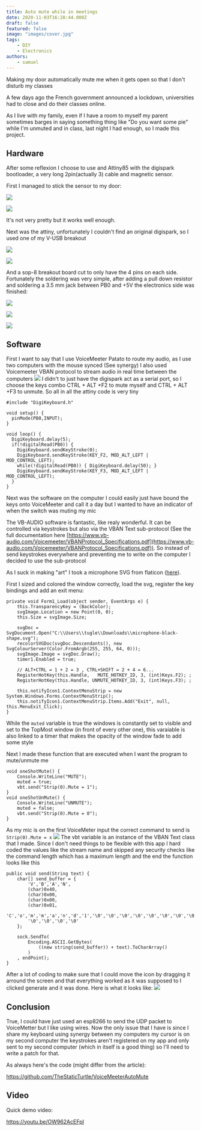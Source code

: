 ```yaml
---
title: Auto mute while in meetings
date: 2020-11-03T16:28:44.000Z
draft: false
featured: false
image: "images/cover.jpg"
tags:
    - DIY
    - Electronics
authors:
    - samuel
---
```


Making my door automatically mute me when it gets open so that I don't disturb my classes

<!--more-->

A few days ago the French government announced a lockdown, universities had to close and do their classes online.

As I live with my family, even if I have a room to myself my parent sometimes barges in saying something thing like "Do you want some pie" while I'm unmuted and in class, last night I had enough, so I made this project.

## Hardware

After some reflexion I choose to use and Attiny85 with the digispark bootloader, a very long 2pin(actually 3) cable and magnetic sensor.

First I managed to stick the sensor to my door:

![](https://data.thestaticturtle.fr/blog/2020/11/IMG_20201103_120240.jpg)

![](https://data.thestaticturtle.fr/blog/2020/11/IMG_20201103_120248.jpg)

It's not very pretty but it works well enough.

Next was the attiny, unfortunately I couldn't find an original digispark, so I used one of my V-USB breakout

![](https://data.thestaticturtle.fr/blog/2020/11/chrome_2020-11-03_12-32-44.png)

![](https://data.thestaticturtle.fr/blog/2020/11/chrome_2020-11-03_12-33-19.png)

And a sop-8 breakout board cut to only have the 4 pins on each side. Fortunately the soldering was very simple, after adding a pull down resistor and soldering a 3.5 mm jack between PB0 and +5V the electronics side was finished:

![](https://data.thestaticturtle.fr/blog/2020/11/IMG_20201102_214804.jpg)

![](https://data.thestaticturtle.fr/blog/2020/11/IMG_20201102_214810.jpg)

![](https://data.thestaticturtle.fr/blog/2020/11/IMG_20201103_120318__01.jpg)

## Software

First I want to say that I use VoiceMeeter Patato to route my audio, as I use two computers with the mouse synced (See synergy) I also used Voicemeeter VBAN protocol to stream audio in real time between the computers
![](https://data.thestaticturtle.fr/blog/2020/11/voicemeeter8_2020-11-03_13-05-31.png)
I didn't to just have the digispark act as a serial port, so I choose the keys combo CTRL + ALT +F2 to mute myself and CTRL + ALT +F3 to unmute. So all in all the attiny code is very tiny

    #include "DigiKeyboard.h"
    
    void setup() {
      pinMode(PB0,INPUT);
    }
    
    void loop() {
      DigiKeyboard.delay(5);
      if(!digitalRead(PB0)) {
        DigiKeyboard.sendKeyStroke(0);
        DigiKeyboard.sendKeyStroke(KEY_F2, MOD_ALT_LEFT | MOD_CONTROL_LEFT);
        while(!digitalRead(PB0)) { DigiKeyboard.delay(50); }
        DigiKeyboard.sendKeyStroke(KEY_F3, MOD_ALT_LEFT | MOD_CONTROL_LEFT);
      }
    }
    

Next was the software on the computer I could easily just have bound the keys onto VoiceMeeter and call it a day but I wanted to have an indicator of when the switch was muting my mic

The VB-AUDIO software is fantastic, like realy wonderful. It can be controlled via keystrokes but also via the VBAN Text sub-protocol (See the full documentation here [https://www.vb-audio.com/Voicemeeter/VBANProtocol_Specifications.pdf](https://www.vb-audio.com/Voicemeeter/VBANProtocol_Specifications.pdf)). So instead of send keystrokes everywhere and preventing me to write on the computer I decided to use the sub-protocol

As I suck in making "art" I took a microphone SVG from flaticon ([here](https://www.flaticon.com/free-icon/microphone-black-shape_25682?term=mic&amp;page=1&amp;position=2)).

First I sized and colored the window correctly, load the svg, register the key bindings and add an exit menu:

    private void Form1_Load(object sender, EventArgs e) {
    	this.TransparencyKey = (BackColor);
    	svgImage.Location = new Point(0, 0);
    	this.Size = svgImage.Size;
    
    	svgDoc = SvgDocument.Open("C:\\Users\\tugle\\Downloads\\microphone-black-shape.svg");
    	recolorSVGDoc(svgDoc.Descendants(), new SvgColourServer(Color.FromArgb(255, 255, 64, 0)));
    	svgImage.Image = svgDoc.Draw();
    	timer1.Enabled = true;
    
    	// ALT+CTRL = 1 + 2 = 3 , CTRL+SHIFT = 2 + 4 = 6...
    	RegisterHotKey(this.Handle,   MUTE_HOTKEY_ID, 3, (int)Keys.F2); ;
    	RegisterHotKey(this.Handle, UNMUTE_HOTKEY_ID, 3, (int)Keys.F3); ;
    
    	this.notifyIcon1.ContextMenuStrip = new System.Windows.Forms.ContextMenuStrip();
    	this.notifyIcon1.ContextMenuStrip.Items.Add("Exit", null, this.MenuExit_Click);
    }
    

While the `muted` variable is true the windows is constantly set to visible and set to the TopMost window (in front of every other one), this varaiable is also linked to a timer that makes the opacity of the window fade to add some style

Next I made these function that are executed when I want the program to mute/unmute me 

    void oneShotMute() {
    	Console.WriteLine("MUTE");
    	muted = true;
    	vbt.send("Strip(0).Mute = 1");
    }
    void oneShotUnMute() {
    	Console.WriteLine("UNMUTE");
    	muted = false;
    	vbt.send("Strip(0).Mute = 0");
    }
    

As my mic is on the first VoiceMeter input the correct command to send is `Strip(0).Mute = x`
![](https://data.thestaticturtle.fr/blog/2020/11/voicemeeter8_2020-11-03_13-06-33.png)
The vbt variable is an instance of the VBAN Text class that I made. Since I don't need things to be flexible with this app I hard coded the values like the stream name and skipped any security checks like the command length which has a maximum length and the end the function looks like this

    public void send(String text) {
    	char[] send_buffer = {
    		'V','B','A','N',
    		(char)0x40,
    		(char)0x00,
    		(char)0x00,
    		(char)0x01,
    		'C','o','m','m','a','n','d','1','\0','\0','\0','\0','\0','\0','\0','\0',
    		'\0','\0','\0','\0'
    	};
    
    	sock.SendTo(
    		Encoding.ASCII.GetBytes(
    			((new string(send_buffer)) + text).ToCharArray()
    		)
    	, endPoint);
    }
    

After a lot of coding to make sure that I could move the icon by dragging it arround the screen and that everything worked as it was supposed to I clicked generate and it was done. Here is what it looks like:
![](https://data.thestaticturtle.fr/blog/2020/11/2020-11-03_15-20-31.png)

## Conclusion
True, I could have just used an esp8266 to send the UDP packet to VoiceMetter but I like using wires. Now the only issue that I have is since I share my keyboard using synergy between my computers my cursor is on my second computer the keystrokes aren't registered on my app and only sent to my second computer (which in itself is a good thing) so I'll need to write a patch for that.

As always here's the code (might differ from the article):

https://github.com/TheStaticTurtle/VoiceMeeterAutoMute

## Video
Quick demo video:

https://youtu.be/OW962AcEFpI